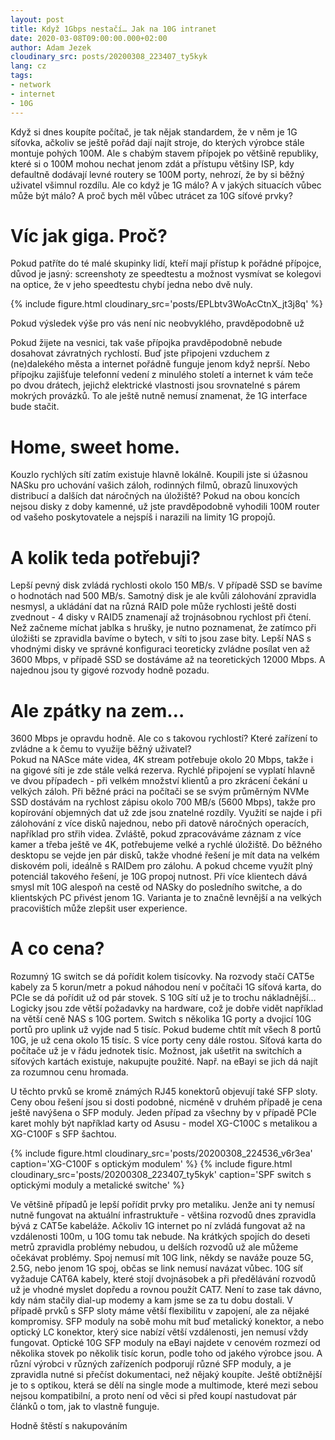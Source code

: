 ```yaml
---
layout: post
title: Když 1Gbps nestačí… Jak na 10G intranet
date: 2020-03-08T09:00:00.000+02:00
author: Adam Jezek
cloudinary_src: posts/20200308_223407_ty5kyk
lang: cz
tags:
- network
- internet
- 10G
---
```


Když si dnes koupíte počítač, je tak nějak standardem, že v něm je 1G síťovka, ačkoliv se ještě pořád dají najít stroje,
 do kterých výrobce stále montuje pohých 100M. Ale s chabým stavem přípojek po většině republiky, které si o 100M mohou
  nechat jenom zdát a přístupu většiny ISP, kdy defaultně dodávají levné routery se 100M porty,
   nehrozí, že by si běžný uživatel všimnul rozdílu. Ale co když je 1G málo? A v jakých situacích vůbec může být málo?
    A proč bych měl vůbec utrácet za 10G síťové prvky?


Víc jak giga. Proč?
===
Pokud patříte do té malé skupinky lidí, kteří mají přístup k pořádné přípojce, důvod je jasný: screenshoty ze
 speedtestu a možnost vysmívat se kolegovi na optice, že v jeho speedtestu chybí jedna nebo dvě nuly.


{% include figure.html cloudinary_src='posts/EPLbtv3WoAcCtnX_jt3j8q'  %}

Pokud výsledek výše pro vás není nic neobvyklého, pravděpodobně už 

Pokud žijete na vesnici, tak vaše přípojka pravděpodobně nebude dosahovat závratných rychlostí.
 Buď jste připojeni vzduchem z (ne)dalekého města a internet pořádně funguje jenom když neprší.
 Nebo přípojku zajišťuje telefonní vedení z minulého století a internet k vám teče po dvou drátech,
 jejichž elektrické vlastnosti jsou srovnatelné s párem mokrých provázků. To ale ještě nutně nemusí znamenat, 
 že 1G interface bude stačit.


Home, sweet home.
===
Kouzlo rychlých sítí zatím existuje hlavně lokálně. Koupili jste si úžasnou NASku pro uchování vašich záloh, 
 rodinných filmů, obrazů linuxových distribucí a dalších dat náročných na úložiště? Pokud na obou koncích nejsou 
 disky z doby kamenné, už jste pravděpodobně vyhodili 100M router od vašeho poskytovatele a nejspíš i narazili na 
 limity 1G propojů.


A kolik teda potřebuji?
===
Lepší pevný disk zvládá rychlosti okolo 150 MB/s. V případě SSD se bavíme o hodnotách nad 500 MB/s. Samotný disk je ale 
 kvůli zálohování zpravidla nesmysl, a ukládání dat na různá RAID pole může rychlosti ještě dosti zvednout - 4 disky v 
 RAID5 znamenají až trojnásobnou rychlost při čtení. Než začneme míchat jablka s hrušky, je nutno poznamenat, že 
 zatímco při úložišti se zpravidla bavíme o bytech, v síti to jsou zase bity. 
Lepší NAS s vhodnými disky ve správné konfiguraci teoreticky zvládne posílat ven až 3600 Mbps, v případě SSD se 
dostáváme až na teoretických 12000 Mbps. A najednou jsou ty gigové rozvody hodně pozadu.


Ale zpátky na zem…
===
3600 Mbps je opravdu hodně. Ale co s takovou rychlostí? Které zařízení to zvládne a k čemu to využije běžný uživatel?  
 Pokud na NASce máte videa, 4K stream potřebuje okolo 20 Mbps, takže i na gigové síti je zde stále velká rezerva. 
 Rychlé připojení se vyplatí hlavně ve dvou případech - při velkém množství klientů  a pro zkrácení čekání u velkých záloh. 
Při běžné práci na počítači se se svým průměrným NVMe SSD dostávám na rychlost zápisu okolo 700 MB/s (5600 Mbps), 
takže pro kopírování objemných dat už zde jsou znatelné rozdíly. Využití se najde i při zálohování z více disků 
najednou, nebo při datově náročných operacích, například pro střih videa. Zvláště, pokud zpracováváme záznam z více 
kamer a třeba ještě ve 4K, potřebujeme velké a rychlé úložiště. Do běžného desktopu se vejde jen pár disků, takže 
vhodné řešení je mít data na velkém diskovém poli, ideálně s RAIDem pro zálohu. A pokud chceme využít plný potenciál 
takového řešení, je 10G propoj nutnost.
Při více klientech dává smysl mít 10G alespoň na cestě od NASky do posledního switche, a do klientských PC přivést 
jenom 1G. Varianta je to značně levnější a na velkých pracovištích může zlepšit user experience.

A co cena?
===
Rozumný 1G switch se dá pořídit kolem tisícovky. Na rozvody stačí CAT5e kabely za 5 korun/metr a pokud náhodou není v 
počítači 1G síťová karta, do PCIe se dá pořídit už od pár stovek. S 10G sítí už je to trochu nákladnější… Logicky 
jsou zde větší požadavky na hardware, což je dobře vidět například na větší ceně NAS s 10G portem. Switch s několika 1G 
porty a dvojicí 10G portů pro uplink už vyjde nad 5 tisíc. Pokud budeme chtít mít všech 8 portů 10G, je už cena okolo 
15 tisíc. S více porty ceny dále rostou. Síťová karta do počítače už je v řádu jednotek tisíc. Možnost, jak ušetřit na
 switchích a síťových kartách existuje, nakupujte  použité. Např. na eBayi se jich dá najít  za rozumnou cenu hromada.

U těchto prvků se kromě známých RJ45 konektorů objevují také SFP sloty. Ceny obou řešení jsou si dosti podobné, 
nicméně v druhém případě je cena ještě navýšena o SFP moduly. Jeden případ za všechny by v případě PCIe karet mohly 
být například karty od Asusu - model XG-C100C s metalikou a XG-C100F s SFP šachtou.

{% include figure.html cloudinary_src='posts/20200308_224536_v6r3ea' caption='XG-C100F s optickým modulem' %}
{% include figure.html cloudinary_src='posts/20200308_223407_ty5kyk' caption='SPF switch s optickými moduly a metalické switche' %}


Ve většině případů je lepší pořídit prvky pro metaliku. Jenže ani ty nemusí nutně fungovat na aktuální infrastruktuře -
 většina rozvodů dnes zpravidla bývá z CAT5e kabeláže. Ačkoliv 1G internet po ní zvládá fungovat až na vzdálenosti 100m,
 u 10G tomu tak nebude. Na krátkých spojích do deseti metrů zpravidla problémy nebudou, u delších rozvodů už ale můžeme
 očekávat problémy. Spoj nemusí mít 10G link, někdy se naváže pouze 5G, 2.5G, nebo jenom 1G spoj, občas se link nemusí
 navázat vůbec. 10G síť vyžaduje CAT6A kabely, které stojí dvojnásobek a při předělávání rozvodů už je vhodné myslet 
 dopředu a rovnou použít CAT7. Není to zase tak dávno, kdy nám stačily dial-up modemy a kam jsme se za tu dobu dostali. 
 V případě prvků s SFP sloty máme větší flexibilitu v zapojení, ale za nějaké kompromisy.  SFP moduly na sobě mohu mít 
 buď metalický konektor, a nebo optický LC konektor, který sice nabízí větší vzdálenosti, jen nemusí vždy fungovat. 
 Optické 10G SFP moduly na eBayi najdete v cenovém rozmezí od několika stovek po několik tisíc korun, podle toho od 
 jakého výrobce jsou. A různí výrobci v různých zařízeních podporují různé SFP moduly, a je zpravidla nutné si přečíst 
 dokumentaci, než nějaký koupíte. Ještě obtížnější je to s optikou, která se dělí na single mode a multimode, 
 které mezi sebou nejsou kompatibilní, a proto není od věci si před koupí nastudovat pár článků o tom, jak to vlastně funguje.

Hodně štěstí s nakupováním 
